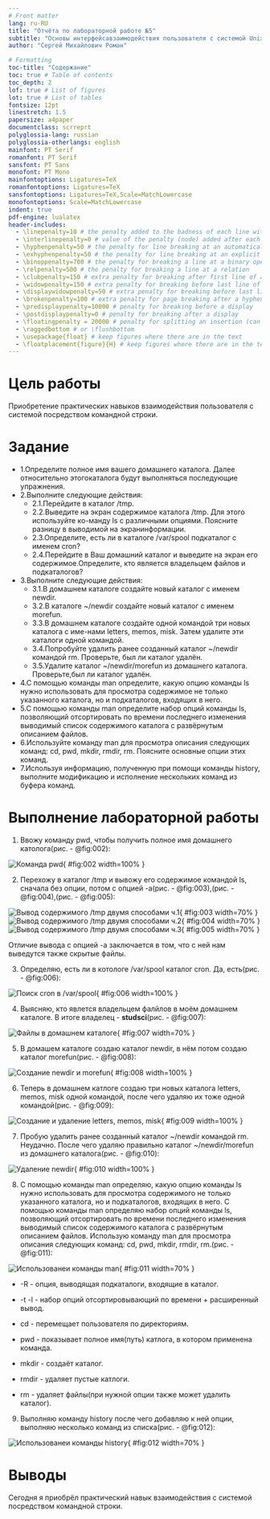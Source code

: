 ```yaml
---
# Front matter
lang: ru-RU
title: "Отчёта по лабораторной работе №5"
subtitle: "Основы интерфейсавзаимодействия пользователя с системой Unix на уровнекомандной строки"
author: "Сергей Михайлович Роман"

# Formatting
toc-title: "Содержание"
toc: true # Table of contents
toc_depth: 2
lof: true # List of figures
lot: true # List of tables
fontsize: 12pt
linestretch: 1.5
papersize: a4paper
documentclass: scrreprt
polyglossia-lang: russian
polyglossia-otherlangs: english
mainfont: PT Serif
romanfont: PT Serif
sansfont: PT Sans
monofont: PT Mono
mainfontoptions: Ligatures=TeX
romanfontoptions: Ligatures=TeX
sansfontoptions: Ligatures=TeX,Scale=MatchLowercase
monofontoptions: Scale=MatchLowercase
indent: true
pdf-engine: lualatex
header-includes:
  - \linepenalty=10 # the penalty added to the badness of each line within a paragraph (no associated penalty node) Increasing the value makes tex try to have fewer lines in the paragraph.
  - \interlinepenalty=0 # value of the penalty (node) added after each line of a paragraph.
  - \hyphenpenalty=50 # the penalty for line breaking at an automatically inserted hyphen
  - \exhyphenpenalty=50 # the penalty for line breaking at an explicit hyphen
  - \binoppenalty=700 # the penalty for breaking a line at a binary operator
  - \relpenalty=500 # the penalty for breaking a line at a relation
  - \clubpenalty=150 # extra penalty for breaking after first line of a paragraph
  - \widowpenalty=150 # extra penalty for breaking before last line of a paragraph
  - \displaywidowpenalty=50 # extra penalty for breaking before last line before a display math
  - \brokenpenalty=100 # extra penalty for page breaking after a hyphenated line
  - \predisplaypenalty=10000 # penalty for breaking before a display
  - \postdisplaypenalty=0 # penalty for breaking after a display
  - \floatingpenalty = 20000 # penalty for splitting an insertion (can only be split footnote in standard LaTeX)
  - \raggedbottom # or \flushbottom
  - \usepackage{float} # keep figures where there are in the text
  - \floatplacement{figure}{H} # keep figures where there are in the text
---
```


# Цель работы

Приобретение практических навыков взаимодействия пользователя с системой посредством командной строки.

# Задание

- 1.Определите полное имя вашего домашнего каталога. Далее относительно этогокаталога будут выполняться последующие упражнения.
- 2.Выполните следующие действия:
	- 2.1.Перейдите в каталог /tmp.
	- 2.2.Выведите на экран содержимое каталога /tmp. Для этого используйте ко-манду ls с различными опциями. Поясните разницу в выводимой на экранинформации.
	- 2.3.Определите, есть ли в каталоге /var/spool подкаталог с именем cron?
	- 2.4.Перейдите в Ваш домашний каталог и выведите на экран его содержимое.Определите, кто является владельцем файлов и подкаталогов?
- 3.Выполните следующие действия:
	- 3.1.В домашнем каталоге создайте новый каталог с именем newdir.
	- 3.2.В каталоге ~/newdir создайте новый каталог с именем morefun.
	- 3.3.В домашнем каталоге создайте одной командой три новых каталога с име-нами letters, memos, misk. Затем удалите эти каталоги одной командой.
	- 3.4.Попробуйте удалить ранее созданный каталог ~/newdir командой rm. Проверьте, был ли каталог удалён.
	- 3.5.Удалите каталог ~/newdir/morefun из домашнего каталога. Проверьте,был ли каталог удалён.
- 4.С помощью команды man определите, какую опцию команды ls нужно использовать для просмотра содержимое не только указанного каталога, но и подкаталогов, входящих в него.
- 5.С помощью команды man определите набор опций команды ls, позволяющий отсортировать по времени последнего изменения выводимый список содержимого каталога с развёрнутым описанием файлов.
- 6.Используйте команду man для просмотра описания следующих команд: cd, pwd, mkdir, rmdir, rm. Поясните основные опции этих команд.
- 7.Используя информацию, полученную при помощи команды history, выполните модификацию и исполнение нескольких команд из буфера команд.

# Выполнение лабораторной работы

1. Ввожу команду pwd, чтобы получить полное имя домашнего католога(рис. - @fig:002):

![Команда pwd](image/2.jpg){ #fig:002 width=100% }

2. Перехожу в каталог /tmp и вывожу его содержимое командой ls, сначала без опции, потом с опцией -a(рис. - @fig:003),(рис. - @fig:004),(рис. - @fig:005):

![Вывод содержимого /tmp двумя способами ч.1](image/3.jpg){ #fig:003 width=70% }
![Вывод содержимого /tmp двумя способами ч.2](image/4.jpg){ #fig:004 width=70% }
![Вывод содержимого /tmp двумя способами ч.3](image/5.jpg){ #fig:005 width=70% }

Отличие вывода с опцией -а заключается в том, что с ней нам выведутся также скрытые файлы.

3. Определяю, есть ли в котологе /var/spool каталог cron. Да, есть(рис. - @fig:006):

![Поиск cron в /var/spool](image/6.jpg){ #fig:006 width=100% }

4. Выясняю, кто явлется владельцем фалйлов в моём домашнем каталоге. В итоге владелец - **studsci**(рис. - @fig:007):

![Файлы в домашнем каталоге](image/7.jpg){ #fig:007 width=70% }

5. В домашем каталоге создаю каталог newdir, в нём потом создаю каталог morefun(рис. - @fig:008):

![Создание newdir и morefun](image/8.jpg){ #fig:008 width=100% }

6. Теперь в домашнем катлоге создаю три новых каталога letters, memos, misk одной командой, после чего удаляю их тоже одной командой(рис. - @fig:009):

![Создание и удаление letters, memos, misk](image/9.jpg){ #fig:009 width=100% }

7. Пробую удалить ранее созданный каталог ~/newdir командой rm. Неудачно. После чего удаляю правильно каталог ~/newdir/morefun из домашнего каталога(рис. - @fig:010):

![Удаление newdir](image/10.jpg){ #fig:010 width=100% }

8. С помощью команды man определяю, какую опцию команды ls нужно использовать для просмотра содержимого не только указанного каталога, но и подкаталогов, входящих в него. С помощью команды man определяю набор опций команды ls, позволяющий отсортировать по времени последнего изменения выводимый список содержимого каталога с развёрнутым описанием файлов. Использую команду man для просмотра описания следующих команд: cd, pwd, mkdir, rmdir, rm.(рис. - @fig:011):

![Использованеи команды man](image/11.jpg){ #fig:011 width=70% }

- -R - опция, выводящая подкаталоги, входящие в каталог.
- -t -l - набор опций отсортировывающий по времени + расширенный вывод.

- cd - перемещает пользователя по директориям.
- pwd - показывает полное имя(путь) катлога, в котором применена команда.
- mkdir - создаёт каталог.
- rmdir - удаляет пустые катлоги.
- rm - удаляет файлы(при нужной опции также может удалить каталог).

9. Выполняю команду history  после чего добавляю к ней опции, выполняю несколько команд из списка(рис. - @fig:012):

![Использованеи команды history](image/12.jpg){ #fig:012 width=70% }

# Выводы

Сегодня я приобрёл практический навык взаимодействия с системой посредством командной строки.
